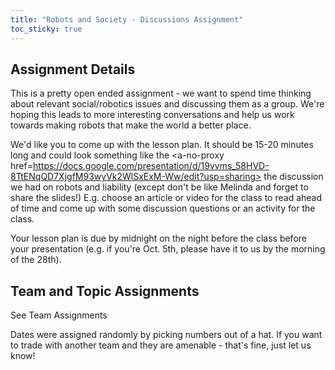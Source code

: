 ```yaml
---
title: "Robots and Society - Discussions Assignment"
toc_sticky: true
---
```


## Assignment Details

This is a pretty open ended assignment - we want to spend time thinking about relevant social/robotics issues and discussing them as a group. We're hoping this leads to more interesting conversations and help us work towards making robots that make the world a better place.

We'd like you to come up with the lesson plan. It should be 15-20 minutes long and could look something like the <a-no-proxy href=https://docs.google.com/presentation/d/19vvms_58HVD-8TtENqQD7XjgfM93wyVk2WlSxExM-Ww/edit?usp=sharing> the discussion we had on robots and liability</a-no-proxy> (except don't be like Melinda and forget to share the slides!) E.g. choose an article or video for the class to read ahead of time and come up with some discussion questions or an activity for the class. 

Your lesson plan is due by midnight on the night before the class before your presentation (e.g. if you're Oct. 5th, please have it to us by the morning of the 28th). 

## Team and Topic Assignments
See  <a-no-proxy href=https://docs.google.com/spreadsheets/d/1VuVWl0FXGH8GClKSoJb52mcvaJhRlQhN7utXucGMoyY/edit#gid>Team Assignments</a-no-proxy>

Dates were assigned randomly by picking numbers out of a hat. If you want to trade with another team and they are amenable - that's fine, just let us know! 